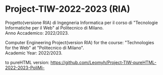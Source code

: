 # Project-TIW-2022-2023 (RIA)
Progetto(versione RIA) di Ingegneria Informatica per il corso di "Tecnologie Informatiche per il Web" al Politecnico di Milano.  
Anno Accademico: 2022/2023.

Computer Engineering Project(version RIA) for the course: "Technologies for the Web" at "Politecnico di Milano".  
Academic Year: 2022/2023.

to pureHTML version:
https://github.com/Leomyh/Project-TIW-pureHTML-2022-2023-PoliMi-
